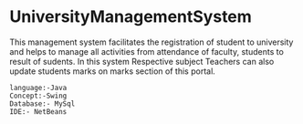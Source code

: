 # UniversityManagementSystem
This management system facilitates the registration of student to university and helps to manage all activities from attendance of faculty,  students to result of sudents.
In this system Respective subject Teachers can also update students marks on marks section of this portal.
   
    language:-Java
    Concept:-Swing
    Database:- MySql
    IDE:- NetBeans
